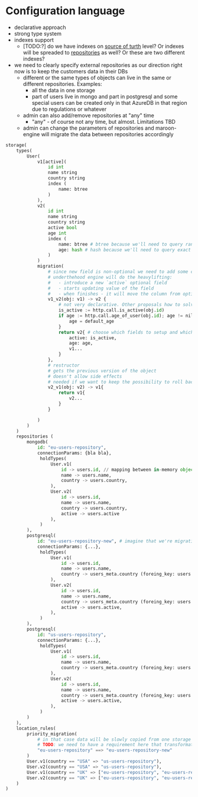 # Configuration language

- declarative approach
- strong type system
- indexes support
    - [TODO:?] do we have indexes on [source of turth](./maroon-source-of-truth.md) level? Or indexes will be spreaded to [repositories](./repository.md) as well? Or these are two different indexes?
- we need to clearly specify external repositories as our direction right now is to keep the customers data in their DBs
	- different or the same types of objects can live in the same or different repositories. Examples:
		- all the data in one storage
		- part of users live in mongo and part in postgresql and some special users can be created only in that AzureDB in that region due to regulations or whatever
	- admin can also add/remove repositories at "any" time
		- "any" - of course not any time, but almost. Limitations TBD
	- admin can change the parameters of repositories and maroon-engine will migrate the data between repositories accordingly

```python
storage(
    types(
		User(
			v1[active](
				id int
				name string
				country string
				index (
					name: btree
				)
			), 
			v2(
				id int
				name string
				country string
				active bool
				age int
				index (
					name: btree # btree because we'll need to query ranges
					age: hash # hash because we'll need to query exact values
				)
			)
			migration(
				# since new field is non-optional we need to add some code that can perform the transition between v1 and v2
				# underthehood engine will do the heavylifting:
				#   - introduce a new `active` optional field
				#   - starts updating value of the field
				#   - when finishes - it will move the column from optional to non-optional state
				v1_v2(obj: v1) -> v2 { 
					# not very declarative. Other proposals how to solve that situation?
					is_active := http.call.is_active(obj.id)
					if age := http.call.age_of_user(obj.id); age != nil {
						age = default_age
					}
					return v2{ # choose which fields to setup and which just copy from the old
						active: is_active,
						age: age,
						v1...
					}
				},
                # restructor
                # gets the previous version of the object
                # doesn't allow side effects
                # needed if we want to keep the possibility to roll back on severl versions
                v2_v1(obj: v2) -> v1{
                    return v1{
						v2...
					}
                }

			)
		)
	)
	repositories (
		mongodb(
			id: "eu-users-repository",
			connectionParams: {bla bla},
			 holdTypes(
				 User.v1(
					 id -> users.id, // mapping between in-memory object and table/field in a table datastore
					 name -> users.name,
					 country -> users.country,
				 ),
				 User.v2(
					 id -> users.id,
					 name -> users.name,
					 country -> users.country,
					 active -> users.active
				 ),
			 )
		),
		postgresql(
			id: "eu-users-repository-new", # imagine that we're migrating users from mongodb to postgres(unified storing approach), but it still should be in some EU-based DC
			connectionParams: {...},
			 holdTypes(
				 User.v1(
					 id -> users.id,
					 name -> users.name,
					 country -> users_meta.country (foreing_key: users.id), # compound object that lives in different tables
				 ),
				 User.v2(
					 id -> users.id,
					 name -> users.name,
					 country -> users_meta.country (foreing_key: users.id),
					 active -> users.active,
				 ),
			 )
		),
		postgresql(
			id: "us-users-repository",
			connectionParams: {...},
			 holdTypes(
				 User.v1(
					 id -> users.id,
					 name -> users.name,
					 country -> users_meta.country (foreing_key: users.id),
				 ),
				 User.v2(
					 id -> users.id,
					 name -> users.name,
					 country -> users_meta.country (foreing_key: users.id),
					 active -> users.active,
				 ),
			 )
		)
	),
	location_rules(
		priority_migration(
			# in that case data will be slowly copied from one storage to another
			# TODO: we need to have a requirement here that transformation should cover all the fields and it should be checked
			"eu-users-repository" ==> "eu-users-repository-new"
		)
		User.v1(country == "USA" => "us-users-repository"),
		User.v2(country == "USA" => "us-users-repository"),
		User.v1(country == "UK" => ["eu-users-repository", "eu-users-repository-new"]),
		User.v2(country == "UK" => ["eu-users-repository", "eu-users-repository-new"]),
	)
)
```